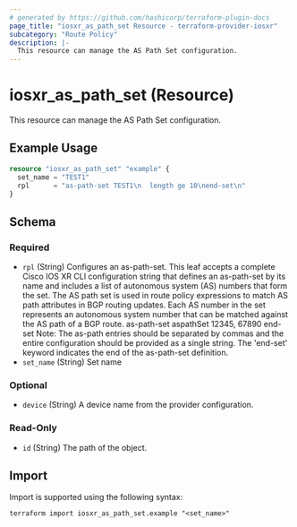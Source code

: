 ```yaml
---
# generated by https://github.com/hashicorp/terraform-plugin-docs
page_title: "iosxr_as_path_set Resource - terraform-provider-iosxr"
subcategory: "Route Policy"
description: |-
  This resource can manage the AS Path Set configuration.
---
```


# iosxr_as_path_set (Resource)

This resource can manage the AS Path Set configuration.

## Example Usage

```terraform
resource "iosxr_as_path_set" "example" {
  set_name = "TEST1"
  rpl      = "as-path-set TEST1\n  length ge 10\nend-set\n"
}
```

<!-- schema generated by tfplugindocs -->
## Schema

### Required

- `rpl` (String) Configures an as-path-set. This leaf accepts a complete Cisco IOS XR CLI configuration string that defines an as-path-set by its name and includes a list of autonomous system (AS) numbers that form the set. The AS path set is used in route policy expressions to match AS path attributes in BGP routing updates. Each AS number in the set represents an autonomous system number that can be matched against the AS path of a BGP route.  as-path-set aspathSet 12345, 67890 end-set  Note: The as-path entries should be separated by commas and the entire configuration should be provided as a single string. The 'end-set' keyword indicates the end of the as-path-set definition.
- `set_name` (String) Set name

### Optional

- `device` (String) A device name from the provider configuration.

### Read-Only

- `id` (String) The path of the object.

## Import

Import is supported using the following syntax:

```shell
terraform import iosxr_as_path_set.example "<set_name>"
```
